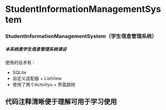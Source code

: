 # StudentInformationManagementSystem
### StudentInformationManagementSystem（学生信息管理系统）

##### 本系统是学生信息管理系统课设
使用的技术有：
- SQLite
- 自定义适配器 + ListView
- 使用了两个Activitys + 界面跳转
## 代码注释清晰便于理解可用于学习使用
